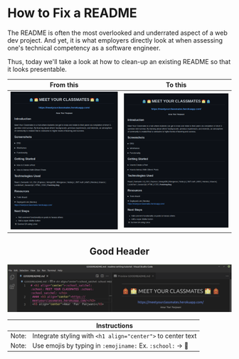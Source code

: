 # How to Fix a README
The README is often the most overlooked and underrated aspect of a web dev project. And yet, it is what employers directly look at when assessing one's technical competency as a software engineer.

Thus, today we'll take a look at how to clean-up an existing README so that it looks presentable.



| From this     | To this      |
|---------------|--------------|
| <img src="./images/FullGoodREADME.png"> | <img src="./images/FullGoodREADME.png"> |

## <h2  align="center">Good Header</h2>

 <img src="./images/GoodHeader.png">
 
|            | Instructions |
|------------|--------------|
| Note:      | Integrate styling with `<h1 align="center">` to center text | test test
| Note:      | Use emojis by typing in `:emojiname:` Ex. `:school:` -> :school:


